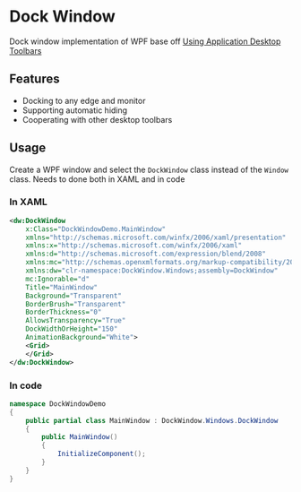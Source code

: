 # Dock Window
Dock window implementation of WPF base off [Using Application Desktop Toolbars](https://learn.microsoft.com/en-us/windows/win32/shell/application-desktop-toolbars)

 ## Features
- Docking to any edge and monitor 
- Supporting automatic hiding
- Cooperating with other desktop toolbars

## Usage
Create a WPF window and select the `DockWindow` class instead of the `Window` class. Needs to done  both in XAML and in code

### In XAML
```xml
<dw:DockWindow 
    x:Class="DockWindowDemo.MainWindow"
    xmlns="http://schemas.microsoft.com/winfx/2006/xaml/presentation"
    xmlns:x="http://schemas.microsoft.com/winfx/2006/xaml"
    xmlns:d="http://schemas.microsoft.com/expression/blend/2008"
    xmlns:mc="http://schemas.openxmlformats.org/markup-compatibility/2006"
    xmlns:dw="clr-namespace:DockWindow.Windows;assembly=DockWindow"
    mc:Ignorable="d"
    Title="MainWindow" 
    Background="Transparent"
    BorderBrush="Transparent"
    BorderThickness="0"
    AllowsTransparency="True"
    DockWidthOrHeight="150"
    AnimationBackground="White">
    <Grid>
    </Grid>
</dw:DockWindow>
```

### In code
```csharp
namespace DockWindowDemo
{
    public partial class MainWindow : DockWindow.Windows.DockWindow
    {
        public MainWindow()
        {
            InitializeComponent();
        }
    }
}
```